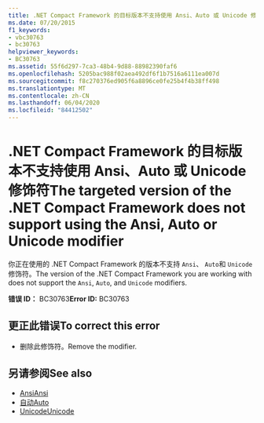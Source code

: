 ```yaml
---
title: .NET Compact Framework 的目标版本不支持使用 Ansi、Auto 或 Unicode 修饰符
ms.date: 07/20/2015
f1_keywords:
- vbc30763
- bc30763
helpviewer_keywords:
- BC30763
ms.assetid: 55f6d297-7ca3-48b4-9d88-88982390faf6
ms.openlocfilehash: 5205bac988f02aea492df6f1b7516a6111ea007d
ms.sourcegitcommit: f8c270376ed905f6a8896ce0fe25b4f4b38ff498
ms.translationtype: MT
ms.contentlocale: zh-CN
ms.lasthandoff: 06/04/2020
ms.locfileid: "84412502"
---
```

# <a name="the-targeted-version-of-the-net-compact-framework-does-not-support-using-the-ansi-auto-or-unicode-modifier"></a><span data-ttu-id="cf85c-102">.NET Compact Framework 的目标版本不支持使用 Ansi、Auto 或 Unicode 修饰符</span><span class="sxs-lookup"><span data-stu-id="cf85c-102">The targeted version of the .NET Compact Framework does not support using the Ansi, Auto or Unicode modifier</span></span>
<span data-ttu-id="cf85c-103">你正在使用的 .NET Compact Framework 的版本不支持 `Ansi`、 `Auto`和 `Unicode` 修饰符。</span><span class="sxs-lookup"><span data-stu-id="cf85c-103">The version of the .NET Compact Framework you are working with does not support the `Ansi`, `Auto`, and `Unicode` modifiers.</span></span>  
  
 <span data-ttu-id="cf85c-104">**错误 ID：** BC30763</span><span class="sxs-lookup"><span data-stu-id="cf85c-104">**Error ID:** BC30763</span></span>  
  
## <a name="to-correct-this-error"></a><span data-ttu-id="cf85c-105">更正此错误</span><span class="sxs-lookup"><span data-stu-id="cf85c-105">To correct this error</span></span>  
  
- <span data-ttu-id="cf85c-106">删除此修饰符。</span><span class="sxs-lookup"><span data-stu-id="cf85c-106">Remove the modifier.</span></span>  
  
## <a name="see-also"></a><span data-ttu-id="cf85c-107">另请参阅</span><span class="sxs-lookup"><span data-stu-id="cf85c-107">See also</span></span>

- [<span data-ttu-id="cf85c-108">Ansi</span><span class="sxs-lookup"><span data-stu-id="cf85c-108">Ansi</span></span>](../language-reference/modifiers/ansi.md)
- [<span data-ttu-id="cf85c-109">自动</span><span class="sxs-lookup"><span data-stu-id="cf85c-109">Auto</span></span>](../language-reference/modifiers/auto.md)
- [<span data-ttu-id="cf85c-110">Unicode</span><span class="sxs-lookup"><span data-stu-id="cf85c-110">Unicode</span></span>](../language-reference/modifiers/unicode.md)
